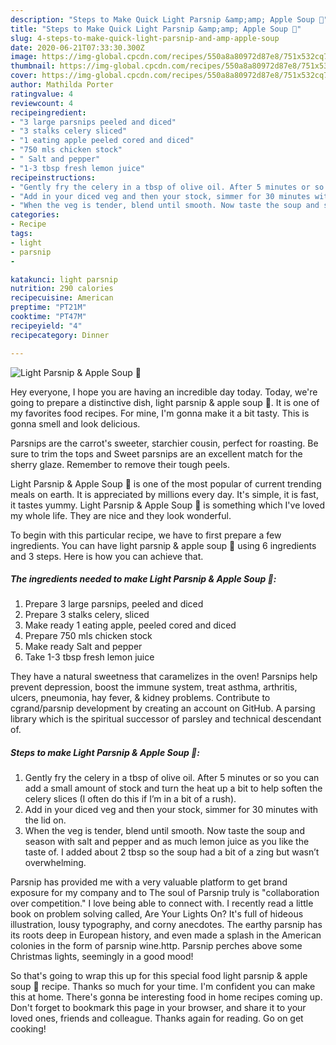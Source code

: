 ```yaml
---
description: "Steps to Make Quick Light Parsnip &amp;amp; Apple Soup 🥣"
title: "Steps to Make Quick Light Parsnip &amp;amp; Apple Soup 🥣"
slug: 4-steps-to-make-quick-light-parsnip-and-amp-apple-soup
date: 2020-06-21T07:33:30.300Z
image: https://img-global.cpcdn.com/recipes/550a8a80972d87e8/751x532cq70/light-parsnip-apple-soup-🥣-recipe-main-photo.jpg
thumbnail: https://img-global.cpcdn.com/recipes/550a8a80972d87e8/751x532cq70/light-parsnip-apple-soup-🥣-recipe-main-photo.jpg
cover: https://img-global.cpcdn.com/recipes/550a8a80972d87e8/751x532cq70/light-parsnip-apple-soup-🥣-recipe-main-photo.jpg
author: Mathilda Porter
ratingvalue: 4
reviewcount: 4
recipeingredient:
- "3 large parsnips peeled and diced"
- "3 stalks celery sliced"
- "1 eating apple peeled cored and diced"
- "750 mls chicken stock"
- " Salt and pepper"
- "1-3 tbsp fresh lemon juice"
recipeinstructions:
- "Gently fry the celery in a tbsp of olive oil. After 5 minutes or so you can add a small amount of stock and turn the heat up a bit to help soften the celery slices (I often do this if I’m in a bit of a rush)."
- "Add in your diced veg and then your stock, simmer for 30 minutes with the lid on."
- "When the veg is tender, blend until smooth. Now taste the soup and season with salt and pepper and as much lemon juice as you like the taste of. I added about 2 tbsp so the soup had a bit of a zing but wasn’t overwhelming."
categories:
- Recipe
tags:
- light
- parsnip
- 

katakunci: light parsnip  
nutrition: 290 calories
recipecuisine: American
preptime: "PT21M"
cooktime: "PT47M"
recipeyield: "4"
recipecategory: Dinner

---
```



![Light Parsnip &amp; Apple Soup 🥣](https://img-global.cpcdn.com/recipes/550a8a80972d87e8/751x532cq70/light-parsnip-apple-soup-🥣-recipe-main-photo.jpg)

Hey everyone, I hope you are having an incredible day today. Today, we're going to prepare a distinctive dish, light parsnip &amp; apple soup 🥣. It is one of my favorites food recipes. For mine, I'm gonna make it a bit tasty. This is gonna smell and look delicious.

Parsnips are the carrot&#39;s sweeter, starchier cousin, perfect for roasting. Be sure to trim the tops and Sweet parsnips are an excellent match for the sherry glaze. Remember to remove their tough peels.

Light Parsnip &amp; Apple Soup 🥣 is one of the most popular of current trending meals on earth. It is appreciated by millions every day. It's simple, it is fast, it tastes yummy. Light Parsnip &amp; Apple Soup 🥣 is something which I've loved my whole life. They are nice and they look wonderful.


To begin with this particular recipe, we have to first prepare a few ingredients. You can have light parsnip &amp; apple soup 🥣 using 6 ingredients and 3 steps. Here is how you can achieve that.

<!--inarticleads1-->

##### The ingredients needed to make Light Parsnip &amp; Apple Soup 🥣:

1. Prepare 3 large parsnips, peeled and diced
1. Prepare 3 stalks celery, sliced
1. Make ready 1 eating apple, peeled cored and diced
1. Prepare 750 mls chicken stock
1. Make ready  Salt and pepper
1. Take 1-3 tbsp fresh lemon juice


They have a natural sweetness that caramelizes in the oven! Parsnips help prevent depression, boost the immune system, treat asthma, arthritis, ulcers, pneumonia, hay fever, &amp; kidney problems. Contribute to cgrand/parsnip development by creating an account on GitHub. A parsing library which is the spiritual successor of parsley and technical descendant of. 

<!--inarticleads2-->

##### Steps to make Light Parsnip &amp; Apple Soup 🥣:

1. Gently fry the celery in a tbsp of olive oil. After 5 minutes or so you can add a small amount of stock and turn the heat up a bit to help soften the celery slices (I often do this if I’m in a bit of a rush).
1. Add in your diced veg and then your stock, simmer for 30 minutes with the lid on.
1. When the veg is tender, blend until smooth. Now taste the soup and season with salt and pepper and as much lemon juice as you like the taste of. I added about 2 tbsp so the soup had a bit of a zing but wasn’t overwhelming.


Parsnip has provided me with a very valuable platform to get brand exposure for my company and to The soul of Parsnip truly is &#34;collaboration over competition.&#34; I love being able to connect with. I recently read a little book on problem solving called, Are Your Lights On? It&#39;s full of hideous illustration, lousy typography, and corny anecdotes. The earthy parsnip has its roots deep in European history, and even made a splash in the American colonies in the form of parsnip wine.http. Parsnip perches above some Christmas lights, seemingly in a good mood! 

So that's going to wrap this up for this special food light parsnip &amp; apple soup 🥣 recipe. Thanks so much for your time. I'm confident you can make this at home. There's gonna be interesting food in home recipes coming up. Don't forget to bookmark this page in your browser, and share it to your loved ones, friends and colleague. Thanks again for reading. Go on get cooking!

